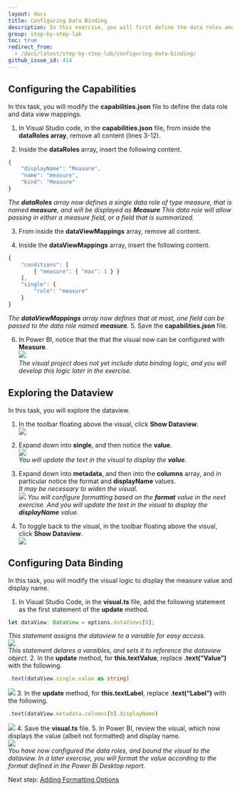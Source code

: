 ```yaml
---
layout: docs
title: Configuring Data Binding
description: In this exercise, you will first define the data roles and data view mappings, and then modify the custom visual logic to display the value and display name of a measure.
group: step-by-step-lab
toc: true
redirect_from:
  - /docs/latest/step-by-step-lab/configuring-data-binding/
github_issue_id: 414
---
```


## Configuring the Capabilities
In this task, you will modify the **capabilities.json** file to define the data role and data view mappings.

1. In Visual Studio code, in the **capabilities.json** file, from inside the **dataRoles array**, remove all content (lines 3-12).

2. Inside the **dataRoles** array, insert the following content.
```typescript
{
    "displayName": "Measure",
    "name": "measure",
    "kind": "Measure"
}
```
*The **dataRoles** array now defines a single data role of type measure, that is named **measure**, and will be displayed as **Measure** This data role will allow passing in either a measure field, or a field that is summarized.*

3. From inside the **dataViewMappings** array, remove all content.

4. Inside the **dataViewMappings** array, insert the following content.
```typescript
{
    "conditions": [
        { "measure": { "max": 1 } }
    ],
    "single": {
        "role": "measure"
    }
}
```
*The **dataViewMappings** array now defines that at most, one field can be passed to the data role named **measure**.*
5. Save the **capabilities.json** file.

6. In Power BI, notice that the that the visual now can be configured with **Measure**.  
![](../images/measure-quantity.png)  
*The visual project does not yet include data binding logic, and you will develop this logic later in the exercise.*

## Exploring the Dataview
In this task, you will explore the dataview.

1. In the toolbar floating above the visual, click **Show Dataview**.  
![](../images/show-dataview.png)  

2. Expand down into **single**, and then notice the **value**.  
![](../images/single-value.png)  
*You will update the text in the visual to display the **value***.

3. Expand down into **metadata**, and then into the **columns** array, and in particular notice the format and **displayName** values.  
*It may be necessary to widen the visual.*  
![](../images/displayname-value.png) 
*You will configure formatting based on the **format** value in the next exercise. And you will update the text in the visual to display the **displayName** value.*
4. To toggle back to the visual, in the toolbar floating above the visual, click **Show Dataview**.  
![](../images/show-dataview-clicked.png)  

## Configuring Data Binding
In this task, you will modify the visual logic to display the measure value and display name.

1. In Visual Studio Code, in the **visual.ts** file, add the following statement as the first statement of
the **update** method.
```typescript
let dataView: DataView = options.dataViews[0];
```  
*This statement assigns the dataview to a variable for easy access.*  
![](../images/update-with-dataview.png)  
*This statement delares a varaibles, and sets it to reference the dataview object.*
2. In the **update** method, for **this.textValue**, replace **.text(“Value”)** with the following.
```typescript
.text(dataView.single.value as string)
```  
![](../images/dataview-single-value.png)
3. In the **update** method, for **this.textLabel**, replace **.text(“Label”)** with the following.
```typescript
.text(dataView.metadata.columns[0].displayName)
```  
![](../images/columns-displayname.png)
4. Save the **visual.ts** file.
5. In Power BI, review the visual, which now displays the value (albeit not formatted) and display name.  
![](../images/visual-123456.png)  
*You have now configured the data roles, and bound the visual to the dataview. In a later exercise, you will format the value according to the format defined in the Power BI Desktop report.* 

Next step: [Adding Formatting Options](../adding-formatting-options/)